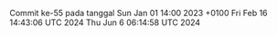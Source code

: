 Commit ke-55 pada tanggal Sun Jan 01 14:00 2023 +0100
Fri Feb 16 14:43:06 UTC 2024
Thu Jun  6 06:14:58 UTC 2024
